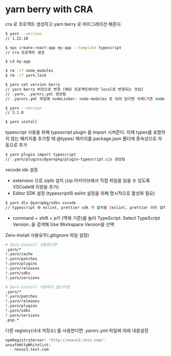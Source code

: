 # yarn berry with CRA

cra 로 프로젝트 생성하고 yarn berry 로 마이그레이션 해준다.

```sh
$ yarn --version
// 1.22.10

$ npx create-react-app my-app --template typescript
// cra 프로젝트 생성

$ cd my-app

$ rm -rf node_modules
$ rm -rf yarn.lock

$ yarn set version berry
// yarn berry 버전으로 변경 (해당 프로젝트에서만 local로 변경되는 것임)
// .yarn, .yarnrc.yml 생성됨
// .yarnrc.yml 파일에 nodeLinker: node-modules 로 되어 있다면 삭제(기존 node-modules 방식으로 관리됨)

$ yarn --version
// 3.1.0

$ yarn install
```

typescript 사용을 위해 typescript plugin 을 import 시켜준다.
자체 types를 포함하지 않는 패키지를 추가할 때 @types/ 패키지를 package.json 폴더에 종속성으로 자동으로 추가

```sh
$ yarn plugin import typescript
// .yarn/plugins/@yarnpkg/plugin-typescript.cjs 생성됨
```

vscode ide 설정
- extension 으로 zipfs 설치 (zip 아카이브에서 직접 파일을 읽을 수 있도록 VSCode에 지원을 추가)
- Editor SDK 설정 (typescript와 eslint 설정을 위해 명시적으로 활성화 필요)

```sh
$ yarn dlx @yarnpkg/sdks vscode
// typescript 와 eslint, prettier sdk 가 설치됨 (eslint, prettier 이미 설치 되어 있어야 설치됨)
```

- command + shift + p키 (맥북 기준)를 눌러 TypeScript: Select TypeScript Version..을 검색해 Use Workspace Version을 선택

Zero-Install 사용유무(.gitignore 파일 설정)

```sh
# Zero-Install 사용한다면
.yarn/*
!.yarn/cache
!.yarn/patches
!.yarn/plugins
!.yarn/releases
!.yarn/sdks
!.yarn/versions

# Zero-Install 사용하지 않는다면
.yarn/*
!.yarn/patches
!.yarn/releases
!.yarn/plugins
!.yarn/sdks
!.yarn/versions
.pnp.*
```

다른 registry(사내 저장소) 를 사용한다면 .yarnrc.yml 파일에 아래 내용설정

```sh
npmRegistryServer: 'http://nexus3.test.com/'
unsafeHttpWhitelist: 
  - nexus3.test.com
```
